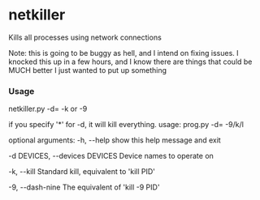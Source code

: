 # netkiller
Kills all processes using network connections

Note: this is going to be buggy as hell, and I intend on fixing issues.
I knocked this up in a few hours, and I know there are things that could be MUCH better
I just wanted to put up something

<h3> Usage </h3>

netkiller.py -d=<devices> -k or -9

if you specify '*' for -d, it will kill everything.
usage: prog.py -d=<devices> -9/k/l

optional arguments:
  -h, --help            show this help message and exit
  
  -d DEVICES, --devices DEVICES
                        Device names to operate on
  
  -k, --kill            Standard kill, equivalent to 'kill PID'
  
  -9, --dash-nine       The equivalent of 'kill -9 PID'
